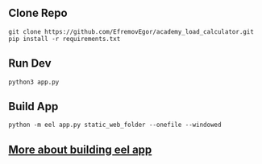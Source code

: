 ## Clone Repo
    git clone https://github.com/EfremovEgor/academy_load_calculator.git
    pip install -r requirements.txt
## Run Dev
    python3 app.py
## Build App
    python -m eel app.py static_web_folder --onefile --windowed
## [More about building eel app](https://github.com/python-eel/Eel#building-distributable-binary-with-pyinstaller)